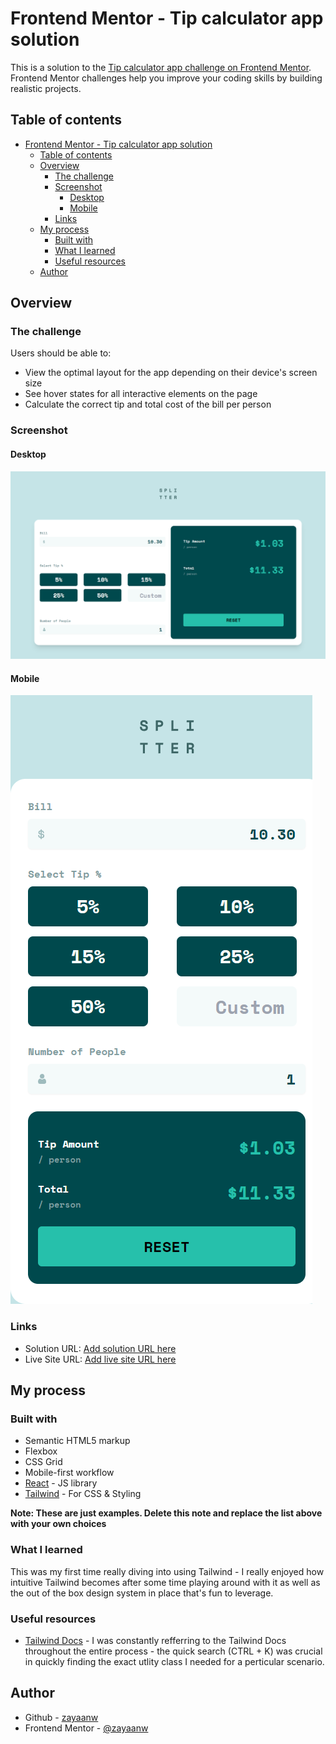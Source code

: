 # Frontend Mentor - Tip calculator app solution

This is a solution to the [Tip calculator app challenge on Frontend Mentor](https://www.frontendmentor.io/challenges/tip-calculator-app-ugJNGbJUX). Frontend Mentor challenges help you improve your coding skills by building realistic projects.

## Table of contents

- [Frontend Mentor - Tip calculator app solution](#frontend-mentor---tip-calculator-app-solution)
  - [Table of contents](#table-of-contents)
  - [Overview](#overview)
    - [The challenge](#the-challenge)
    - [Screenshot](#screenshot)
      - [Desktop](#desktop)
      - [Mobile](#mobile)
    - [Links](#links)
  - [My process](#my-process)
    - [Built with](#built-with)
    - [What I learned](#what-i-learned)
    - [Useful resources](#useful-resources)
  - [Author](#author)

## Overview

### The challenge

Users should be able to:

- View the optimal layout for the app depending on their device's screen size
- See hover states for all interactive elements on the page
- Calculate the correct tip and total cost of the bill per person

### Screenshot

#### Desktop

![Desktop Design](public\tipping-calc-desktop.png)

#### Mobile

![Desktop Design](public\tipping-calc-mobile.png)

### Links

- Solution URL: [Add solution URL here](https://your-solution-url.com)
- Live Site URL: [Add live site URL here](https://your-live-site-url.com)

## My process

### Built with

- Semantic HTML5 markup
- Flexbox
- CSS Grid
- Mobile-first workflow
- [React](https://reactjs.org/) - JS library
- [Tailwind](https://tailwindcss.com/) - For CSS & Styling

**Note: These are just examples. Delete this note and replace the list above with your own choices**

### What I learned

This was my first time really diving into using Tailwind - I really enjoyed how intuitive Tailwind becomes after some time playing around with it as well as the out of the box design system in place that's fun to leverage.

### Useful resources

- [Tailwind Docs](https://tailwindcss.com/docs/installation) - I was constantly refferring to the Tailwind Docs throughout the entire process - the quick search (CTRL + K) was crucial in quickly finding the exact utlity class I needed for a perticular scenario.

## Author

- Github - [zayaanw](https://github.com/zayaanw)
- Frontend Mentor - [@zayaanw](https://www.frontendmentor.io/profile/zayaanw)
